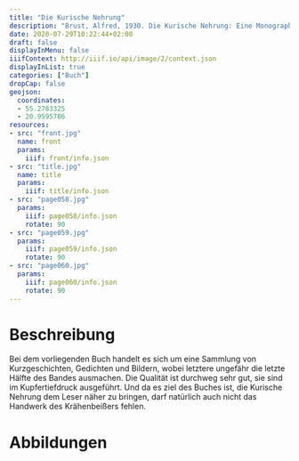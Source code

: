 ```yaml
---
title: "Die Kurische Nehrung"
description: "Brust, Alfred, 1930. Die Kurische Nehrung: Eine Monographie in Bildern. 1. Auflage, 1.-5. Tausend - Königsberg in Preußen: Gräfe & Unzer"
date: 2020-07-29T10:22:44+02:00
draft: false
displayInMenu: false
iiifContext: http://iiif.io/api/image/2/context.json
displayInList: true
categories: ["Buch"]
dropCap: false
geojson:
  coordinates:
  - 55.2783325
  - 20.9595786
resources:
- src: "front.jpg"
  name: front
  params:
    iiif: front/info.json
- src: "title.jpg"
  name: title
  params:
    iiif: title/info.json
- src: "page058.jpg"
  params:
    iiif: page058/info.json
    rotate: 90
- src: "page059.jpg"
  params:
    iiif: page059/info.json
    rotate: 90
- src: "page060.jpg"
  params:
    iiif: page060/info.json
    rotate: 90
---
```

# Beschreibung

Bei dem vorliegenden Buch handelt es sich um eine Sammlung von Kurzgeschichten, Gedichten und Bildern, wobei letztere ungefähr die letzte Hälfte des Bandes ausmachen. Die Qualität ist durchweg sehr gut, sie sind im Kupfertiefdruck ausgeführt. Und da es ziel des Buches ist, die Kurische Nehrung dem Leser näher zu bringen, darf natürlich auch nicht das Handwerk des Krähenbeißers fehlen.

# Abbildungen
